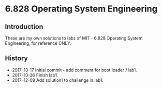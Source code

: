 # 6.828 Operating System Engineering

## Introduction

These are my own solutions to labs of MIT - 6.828 Operating System Engineering, for reference ONLY.

## History

* 2017-10-17 Initial commit - add comment for boot loader / lab1.
* 2017-10-26 Finish lab1.
* 2017-12-09 Add solution1 to challenge in lab1.
